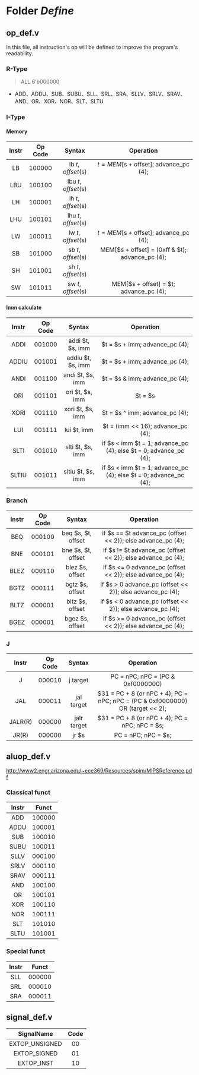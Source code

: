 # Folder *Define*

## op_def.v

In this file, all instruction's op will be defined to improve the program's readability.

### R-Type

> ALL 6'b000000

- ADD、ADDU、SUB、SUBU、SLL、SRL、SRA、SLLV、SRLV、SRAV、AND、OR、XOR、NOR、SLT、SLTU

### I-Type

#### Memory

| Instr     | Op Code   | Syntax            | Operation |
| :---:     | :-----:   | :----:            | :-------: |
| LB        | 100000    | lb $t, offset($s) | $t = MEM[$s + offset]; advance_pc (4);|
| LBU       | 100100    | lbu $t, offset($s)| |
| LH        | 100001    | lh $t, offset($s) | |
| LHU       | 100101    | lhu $t, offset($s)| |
| LW        | 100011    | lw $t, offset($s) | $t = MEM[$s + offset]; advance_pc (4);|
| SB        | 101000    | sb $t, offset($s) | MEM[$s + offset] = (0xff & $t); advance_pc (4);|
| SH        | 101001    | sh $t, offset($s) | |
| SW        | 101011    | sw $t, offset($s) | MEM[$s + offset] = $t; advance_pc (4);|

#### Imm calculate

| Instr     | Op Code   | Syntax            | Operation |
| :---:     | :-----:   | :----:            | :-------: |
| ADDI      | 001000    | addi $t, $s, imm  | $t = $s + imm; advance_pc (4);|
| ADDIU     | 001001    | addiu $t, $s, imm | $t = $s + imm; advance_pc (4);|
| ANDI      | 001100    | andi $t, $s, imm  | $t = $s & imm; advance_pc (4);|
| ORI       | 001101    | ori $t, $s, imm   | $t = $s | imm; advance_pc (4);|
| XORI      | 001110    | xori $t, $s, imm  | $t = $s ^ imm; advance_pc (4);|
| LUI       | 001111    | lui $t, imm       | $t = (imm << 16); advance_pc (4);|
| SLTI      | 001010    | slti $t, $s, imm  | if $s < imm $t = 1; advance_pc (4); else $t = 0; advance_pc (4);|
| SLTIU     | 001011    | sltiu $t, $s, imm | if $s < imm $t = 1; advance_pc (4); else $t = 0; advance_pc (4);|

### Branch

| Instr     | Op Code   | Syntax            | Operation |
| :---:     | :-----:   | :----:            | :-------: |
| BEQ       | 000100    | beq $s, $t, offset| if $s == $t advance_pc (offset << 2)); else advance_pc (4);|
| BNE       | 000101    | bne $s, $t, offset| if $s != $t advance_pc (offset << 2)); else advance_pc (4);|
| BLEZ      | 000110    | blez $s, offset   | if $s <= 0 advance_pc (offset << 2)); else advance_pc (4);|
| BGTZ      | 000111    | bgtz $s, offset   | if $s > 0 advance_pc (offset << 2)); else advance_pc (4);|
| BLTZ      | 000001    | bltz $s, offset   | if $s < 0 advance_pc (offset << 2)); else advance_pc (4);|
| BGEZ      | 000001    | bgez $s, offset   | if $s >= 0 advance_pc (offset << 2)); else advance_pc (4);|

### J

| Instr     | Op Code   | Syntax        | Operation |
| :---:     | :-----:   | :----:        | :-------: |
| J         | 000010    | j target      | PC = nPC; nPC = (PC & 0xf0000000) | (target << 2);|
| JAL       | 000011    | jal target    | $31 = PC + 8 (or nPC + 4); PC = nPC; nPC = (PC & 0xf0000000) OR (target << 2);|
| JALR(R)   | 000000    | jalr target   | $31 = PC + 8 (or nPC + 4); PC = nPC; nPC = $s;|
| JR(R)     | 000000    | jr $s         | PC = nPC; nPC = $s;|

## aluop_def.v

http://www2.engr.arizona.edu/~ece369/Resources/spim/MIPSReference.pdf

### Classical funct

| Instr     | Funct  |
| :---:     | :---:  |
| ADD       | 100000 |
| ADDU      | 100001 |
| SUB       | 100010 |
| SUBU      | 100011 |
| SLLV      | 000100 |
| SRLV      | 000110 |
| SRAV      | 000111 |
| AND       | 100100 |
| OR        | 100101 |
| XOR       | 100110 |
| NOR       | 100111 |
| SLT       | 101010 |
| SLTU      | 101001 |

### Special funct

| Instr     | Funct  |
| :---:     | :---:  |
| SLL       | 000000 |
| SRL       | 000010 |
| SRA       | 000011 |

## signal_def.v

| SignalName        | Code  |
| :--------:        | :--:  |
| EXTOP_UNSIGNED    | 00    |
| EXTOP_SIGNED      | 01    |
| EXTOP_INST        | 10    |


